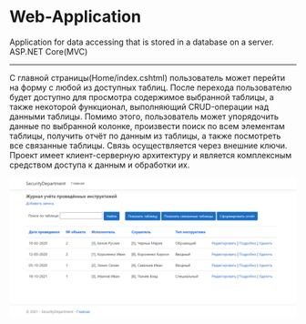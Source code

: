 # Web-Application
Application for data accessing that is stored in a database on a server. ASP.NET Core(MVC)
___
C главной страницы(Home/index.cshtml) пользователь может перейти на форму с любой из доступных таблиц. После перехода пользователю будет доступно для просмотра содержимое выбранной таблицы, а также некоторой функционал, выполняющий CRUD-операции над данными таблицы. Помимо этого, пользователь может упорядочить данные по выбранной колонке, произвести поиск по всем элементам таблицы, получить отчёт по данным из таблицы, а также посмотреть все связанные таблицы. Связь осуществляется через внешние ключи. Проект имеет клиент-серверную архитектуру и является комплексным средством доступа к данным и обработки их.

![Иллюстрация](https://github.com/E1Georg/Web-Application/raw/main/img/Main.png)

